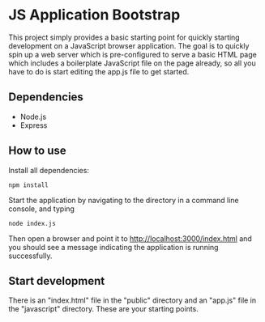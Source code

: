 # JS Application Bootstrap

This project simply provides a basic starting point for quickly starting development on a JavaScript browser application. The goal is to quickly spin up a web server which is pre-configured to serve a basic HTML page which includes a boilerplate JavaScript file on the page already, so all you have to do is start editing the app.js file to get started.

## Dependencies

- Node.js
- Express

## How to use

Install all dependencies:

    npm install

Start the application by navigating to the directory in a command line console, and typing

    node index.js

Then open a browser and point it to [http://localhost:3000/index.html](http://localhost:3000/index.html) and you should see a message indicating the application is running successfully.

## Start development

There is an "index.html" file in the "public" directory and an "app.js" file in the "javascript" directory. These are your starting points.

